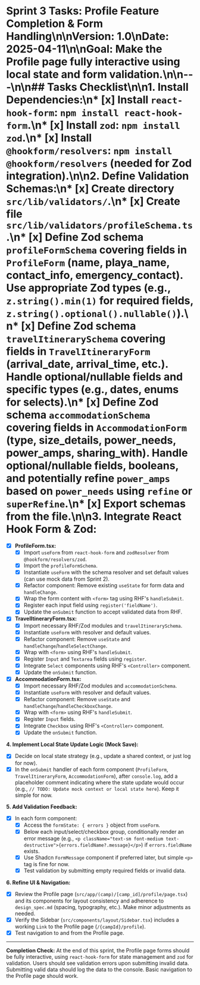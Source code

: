 # Sprint 3 Tasks: Profile Feature Completion & Form Handling\n\n**Version:** 1.0\n**Date:** 2025-04-11\n\n**Goal:** Make the Profile page fully interactive using local state and form validation.\n\n---\n\n## Tasks Checklist\n\n**1. Install Dependencies:**\n*   [x] Install `react-hook-form`: `npm install react-hook-form`.\n*   [x] Install `zod`: `npm install zod`.\n*   [x] Install `@hookform/resolvers`: `npm install @hookform/resolvers` (needed for Zod integration).\n\n**2. Define Validation Schemas:**\n*   [x] Create directory `src/lib/validators/`.\n*   [x] Create file `src/lib/validators/profileSchema.ts`.\n*   [x] Define Zod schema `profileFormSchema` covering fields in `ProfileForm` (name, playa\_name, contact\_info, emergency\_contact). Use appropriate Zod types (e.g., `z.string().min(1)` for required fields, `z.string().optional().nullable()`).\n*   [x] Define Zod schema `travelItinerarySchema` covering fields in `TravelItineraryForm` (arrival\_date, arrival\_time, etc.). Handle optional/nullable fields and specific types (e.g., dates, enums for selects).\n*   [x] Define Zod schema `accommodationSchema` covering fields in `AccommodationForm` (type, size\_details, power\_needs, power\_amps, sharing\_with). Handle optional/nullable fields, booleans, and potentially refine `power_amps` based on `power_needs` using `refine` or `superRefine`.\n*   [x] Export schemas from the file.\n\n**3. Integrate React Hook Form & Zod:**
*   [x] **ProfileForm.tsx:**
    *   [x] Import `useForm` from `react-hook-form` and `zodResolver` from `@hookform/resolvers/zod`.
    *   [x] Import the `profileFormSchema`.
    *   [x] Instantiate `useForm` with the schema resolver and set default values (can use mock data from Sprint 2).
    *   [x] Refactor component: Remove existing `useState` for form data and `handleChange`.
    *   [x] Wrap the form content with `<form>` tag using RHF's `handleSubmit`.
    *   [x] Register each input field using `register('fieldName')`.
    *   [x] Update the `onSubmit` function to accept validated data from RHF.
*   [x] **TravelItineraryForm.tsx:**
    *   [x] Import necessary RHF/Zod modules and `travelItinerarySchema`.
    *   [x] Instantiate `useForm` with resolver and default values.
    *   [x] Refactor component: Remove `useState` and `handleChange`/`handleSelectChange`.
    *   [x] Wrap with `<form>` using RHF's `handleSubmit`.
    *   [x] Register `Input` and `Textarea` fields using `register`.
    *   [x] Integrate `Select` components using RHF's `<Controller>` component.
    *   [x] Update the `onSubmit` function.
*   [x] **AccommodationForm.tsx:**
    *   [x] Import necessary RHF/Zod modules and `accommodationSchema`.
    *   [x] Instantiate `useForm` with resolver and default values.
    *   [x] Refactor component: Remove `useState` and `handleChange`/`handleCheckboxChange`.
    *   [x] Wrap with `<form>` using RHF's `handleSubmit`.
    *   [x] Register `Input` fields.
    *   [x] Integrate `Checkbox` using RHF's `<Controller>` component.
    *   [x] Update the `onSubmit` function.

**4. Implement Local State Update Logic (Mock Save):**
*   [x] Decide on local state strategy (e.g., update a shared context, or just log for now).
*   [x] In the `onSubmit` handler of each form component (`ProfileForm`, `TravelItineraryForm`, `AccommodationForm`), after `console.log`, add a placeholder comment indicating where the state update would occur (e.g., `// TODO: Update mock context or local state here`). Keep it simple for now.

**5. Add Validation Feedback:**
*   [x] In each form component:
    *   [x] Access the `formState: { errors }` object from `useForm`.
    *   [x] Below each input/select/checkbox group, conditionally render an error message (e.g., `<p className="text-sm font-medium text-destructive">{errors.fieldName?.message}</p>`) if `errors.fieldName` exists.
    *   [x] Use Shadcn `FormMessage` component if preferred later, but simple `<p>` tag is fine for now.
    *   [x] Test validation by submitting empty required fields or invalid data.

**6. Refine UI & Navigation:**
*   [x] Review the Profile page (`src/app/(camp)/[camp_id]/profile/page.tsx`) and its components for layout consistency and adherence to `design_spec.md` (spacing, typography, etc.). Make minor adjustments as needed.
*   [x] Verify the Sidebar (`src/components/layout/Sidebar.tsx`) includes a working `Link` to the Profile page (`/{campId}/profile`).
*   [x] Test navigation to and from the Profile page.

---

**Completion Check:** At the end of this sprint, the Profile page forms should be fully interactive, using `react-hook-form` for state management and `zod` for validation. Users should see validation errors upon submitting invalid data. Submitting valid data should log the data to the console. Basic navigation to the Profile page should work.